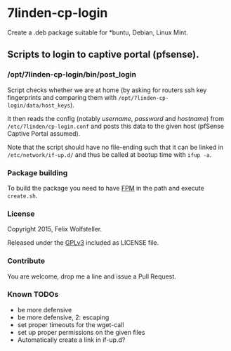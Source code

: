 # 7linden-cp-login

Create a .deb package suitable for *buntu, Debian, Linux Mint.

## Scripts to login to captive portal (pfsense).

### /opt/7linden-cp-login/bin/post_login

Script checks whether we are at home (by asking for routers ssh key fingerprints and comparing them with `/opt/7linden-cp-login/data/host_keys`).

It then reads the config (notably *username*, *password* and *hostname*) from `/etc/7linden/cp-login.conf` and posts this data to the given host (pfSense Captive Portal assumed).

Note that the script should have no file-ending such that it can be linked in `/etc/network/if-up.d/` and thus be called at bootup time with `ifup -a`.

### Package building

To build the package you need to have [FPM](https://github.com/jordansissel/fpm) in the path and execute `create.sh`.

### License

Copyright 2015, Felix Wolfsteller.

Released under the [GPLv3](LICENSE) included as LICENSE file.

### Contribute

You are welcome, drop me a line and issue a Pull Request.

### Known TODOs

 * be more defensive
 * be more defensive, 2: escaping
 * set proper timeouts for the wget-call
 * set up proper permissions on the given files
 * Automatically create a link in if-up.d?
